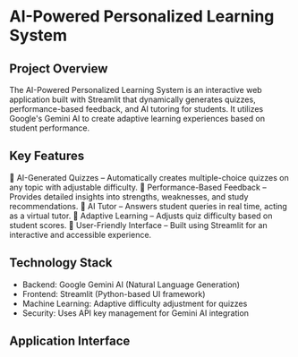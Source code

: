 # AI-Powered Personalized Learning System
## Project Overview

The AI-Powered Personalized Learning System is an interactive web application built with Streamlit that dynamically generates quizzes, performance-based feedback, and AI tutoring for students. It utilizes Google's Gemini AI to create adaptive learning experiences based on student performance.

## Key Features
🔹 AI-Generated Quizzes – Automatically creates multiple-choice quizzes on any topic with adjustable difficulty.
🔹 Performance-Based Feedback – Provides detailed insights into strengths, weaknesses, and study recommendations.
🔹 AI Tutor – Answers student queries in real time, acting as a virtual tutor.
🔹 Adaptive Learning – Adjusts quiz difficulty based on student scores.
🔹 User-Friendly Interface – Built using Streamlit for an interactive and accessible experience.

## Technology Stack
- Backend: Google Gemini AI (Natural Language Generation)
- Frontend: Streamlit (Python-based UI framework)
- Machine Learning: Adaptive difficulty adjustment for quizzes
- Security: Uses API key management for Gemini AI integration

## Application Interface
